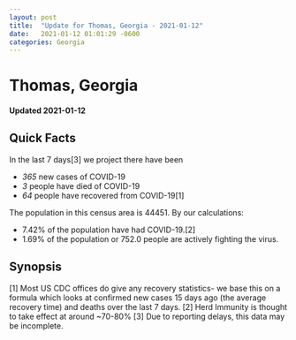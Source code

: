 ```yaml
---
layout: post
title:  "Update for Thomas, Georgia - 2021-01-12"
date:   2021-01-12 01:01:29 -0600
categories: Georgia
---
```


# Thomas, Georgia
#### Updated 2021-01-12

## Quick Facts

In the last 7 days[3] we project there have been
- *365* new cases of COVID-19
- *3* people have died of COVID-19
- *64* people have recovered from COVID-19[1]

The population in this census area is 44451. By our calculations:
- 7.42% of the population have had COVID-19.[2]
- 1.69% of the population or 752.0 people are actively fighting the virus.

## Synopsis




[1] Most US CDC offices do give any recovery statistics- we base this on a formula which looks at confirmed new cases
15 days ago (the average recovery time) and deaths over the last 7 days.
[2] Herd Immunity is thought to take effect at around ~70-80%
[3] Due to reporting delays, this data may be incomplete. 
    